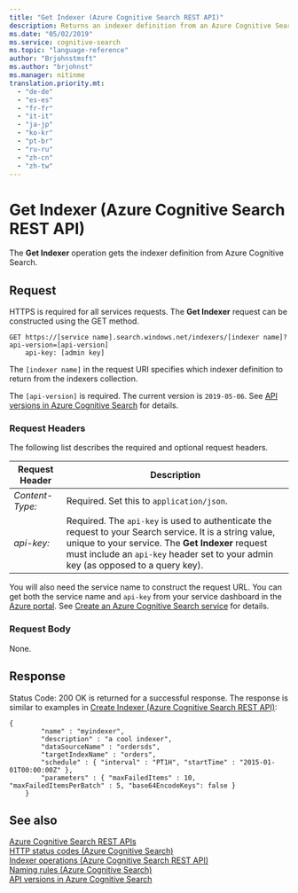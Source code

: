```yaml
---
title: "Get Indexer (Azure Cognitive Search REST API)"
description: Returns an indexer definition from an Azure Cognitive Search service.
ms.date: "05/02/2019"
ms.service: cognitive-search
ms.topic: "language-reference"
author: "Brjohnstmsft"
ms.author: "brjohnst"
ms.manager: nitinme
translation.priority.mt:
  - "de-de"
  - "es-es"
  - "fr-fr"
  - "it-it"
  - "ja-jp"
  - "ko-kr"
  - "pt-br"
  - "ru-ru"
  - "zh-cn"
  - "zh-tw"
---
```

# Get Indexer (Azure Cognitive Search REST API)
The **Get Indexer** operation gets the indexer definition from Azure Cognitive Search.  

## Request  
HTTPS is required for all services requests. The **Get Indexer** request can be constructed using the GET method.  

```  
GET https://[service name].search.windows.net/indexers/[indexer name]?api-version=[api-version]  
    api-key: [admin key]  
```  

The `[indexer name]` in the request URI specifies which indexer definition to return from the indexers collection.  

The `[api-version]` is required. The current version is `2019-05-06`. See [API versions in Azure Cognitive Search](https://docs.microsoft.com/azure/search/search-api-versions) for details. 

### Request Headers
The following list describes the required and optional request headers.  

|Request Header|Description|  
|--------------------|-----------------|  
|*Content-Type:*|Required. Set this to `application/json`.|  
|*api-key:*|Required. The `api-key` is used to authenticate the request to your Search service. It is a string value, unique to your service. The **Get Indexer** request must include an `api-key` header set to your admin key (as opposed to a query key).|  

You will also need the service name to construct the request URL. You can get both the service name and `api-key` from your service dashboard in the [Azure portal](https://portal.azure.com). See [Create an Azure Cognitive Search service](https://azure.microsoft.com/documentation/articles/search-create-service-portal/) for details.   

### Request Body  
 None. 

## Response  
 Status Code: 200 OK is returned for a successful response. The response is similar to examples in [Create Indexer &#40;Azure Cognitive Search REST API&#41;](create-indexer.md):  

```  
{  
        "name" : "myindexer",  
        "description" : "a cool indexer",  
        "dataSourceName" : "ordersds",  
        "targetIndexName" : "orders",  
        "schedule" : { "interval" : "PT1H", "startTime" : "2015-01-01T00:00:00Z" },  
        "parameters" : { "maxFailedItems" : 10, "maxFailedItemsPerBatch" : 5, "base64EncodeKeys": false }  
    }  
```  

## See also  
 [Azure Cognitive Search REST APIs](index.md)   
 [HTTP status codes &#40;Azure Cognitive Search&#41;](http-status-codes.md)   
 [Indexer operations &#40;Azure Cognitive Search REST API&#41;](indexer-operations.md)   
 [Naming rules &#40;Azure Cognitive Search&#41;](naming-rules.md)   
 [API versions in Azure Cognitive Search](https://docs.microsoft.com/azure/search/search-api-versions)  
